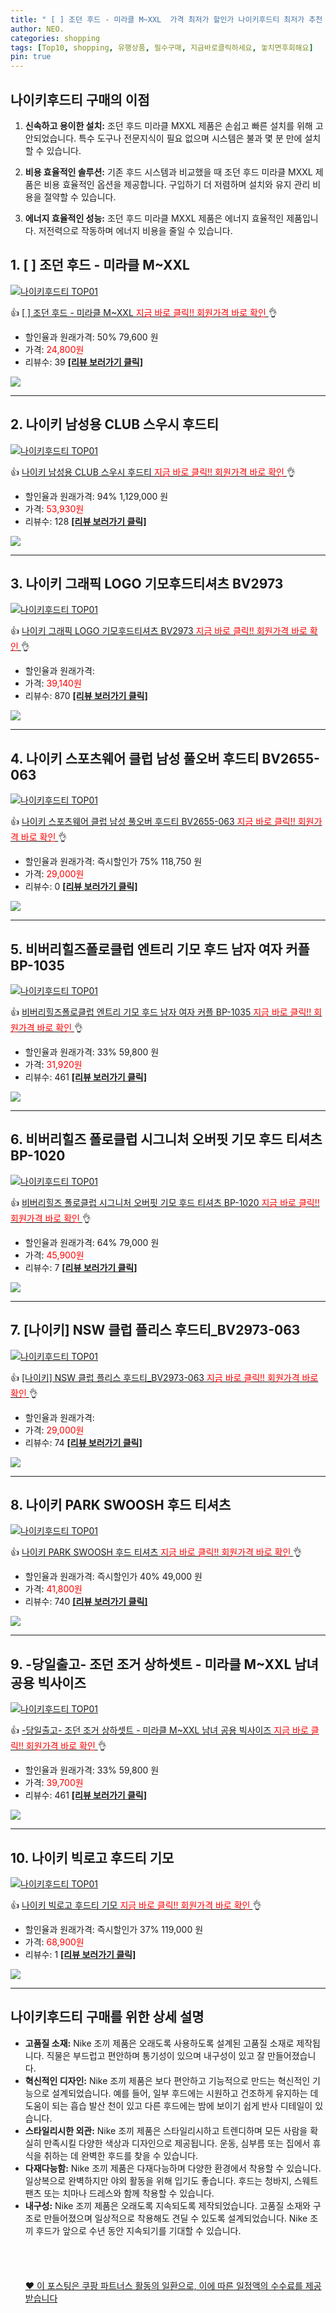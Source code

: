 ```yaml
---
title: " [ ] 조던 후드 - 미라클 M~XXL  가격 최저가 할인가 나이키후드티 최저가 추천 제품 비교"
author: NEO.
categories: shopping
tags: [Top10, shopping, 유행상품, 필수구매, 지금바로클릭하세요, 놓치면후회해요]
pin: true
---
```

## 나이키후드티 구매의 이점
1. **신속하고 용이한 설치:** 조던 후드 미라클 MXXL 제품은 손쉽고 빠른 설치를 위해 고안되었습니다. 특수 도구나 전문지식이 필요 없으며 시스템은 불과 몇 분 만에 설치할 수 있습니다.

2. **비용 효율적인 솔루션:** 기존 후드 시스템과 비교했을 때 조던 후드 미라클 MXXL 제품은 비용 효율적인 옵션을 제공합니다. 구입하기 더 저렴하며 설치와 유지 관리 비용을 절약할 수 있습니다.

3. **에너지 효율적인 성능:** 조던 후드 미라클 MXXL 제품은 에너지 효율적인 제품입니다. 저전력으로 작동하며 에너지 비용을 줄일 수 있습니다.

   

## 1.  [ ] 조던 후드 - 미라클 M~XXL 

[![나이키후드티 TOP01](https://thumbnail10.coupangcdn.com/thumbnails/remote/490x490ex/image/vendor_inventory/12f3/92b5a96f8b6bcd4a8bb552c6812a4cd1813438f70518b5d14f68c6af8631.png)](https://link.coupang.com/re/AFFSDP?lptag=AF3617701&subid=GithubCoopas&pageKey=7602420162&traceid=V0-153&itemId=20114334795&vendorItemId=87870707542)


👍 [ [ ] 조던 후드 - 미라클 M~XXL  <font color=red> 지금 바로 클릭!! 회원가격 바로 확인 </font> ](https://link.coupang.com/re/AFFSDP?lptag=AF3617701&subid=GithubCoopas&pageKey=7602420162&traceid=V0-153&itemId=20114334795&vendorItemId=87870707542) 👌 


- 할인율과 원래가격: 50%  79,600   원
- 가격: <span style='color:red'>24,800원</span>
- 리뷰수: 39  [**[리뷰 보러가기 클릭]**](https://link.coupang.com/re/AFFSDP?lptag=AF3617701&subid=GithubCoopas&pageKey=7602420162&traceid=V0-153&itemId=20114334795&vendorItemId=87870707542)

[![](/discount_price.png)](https://link.coupang.com/re/AFFSDP?lptag=AF3617701&subid=GithubCoopas&pageKey=7602420162&traceid=V0-153&itemId=20114334795&vendorItemId=87870707542)

---


   

## 2.  나이키 남성용 CLUB 스우시 후드티 

[![나이키후드티 TOP01](https://thumbnail8.coupangcdn.com/thumbnails/remote/490x490ex/image/rs_quotation_api/qmkykmgd/a2ecbc1874814859b8f8928a7d6b32ab.jpg)](https://link.coupang.com/re/AFFSDP?lptag=AF3617701&subid=GithubCoopas&pageKey=7735077796&traceid=V0-153&itemId=20795550140&vendorItemId=87865036010)


👍 [ 나이키 남성용 CLUB 스우시 후드티  <font color=red> 지금 바로 클릭!! 회원가격 바로 확인 </font> ](https://link.coupang.com/re/AFFSDP?lptag=AF3617701&subid=GithubCoopas&pageKey=7735077796&traceid=V0-153&itemId=20795550140&vendorItemId=87865036010) 👌 


- 할인율과 원래가격: 94%  1,129,000   원
- 가격: <span style='color:red'>53,930원</span>
- 리뷰수: 128  [**[리뷰 보러가기 클릭]**](https://link.coupang.com/re/AFFSDP?lptag=AF3617701&subid=GithubCoopas&pageKey=7735077796&traceid=V0-153&itemId=20795550140&vendorItemId=87865036010)

[![](/discount_price.png)](https://link.coupang.com/re/AFFSDP?lptag=AF3617701&subid=GithubCoopas&pageKey=7735077796&traceid=V0-153&itemId=20795550140&vendorItemId=87865036010)

---


   

## 3.  나이키 그래픽 LOGO 기모후드티셔츠 BV2973 

[![나이키후드티 TOP01](https://thumbnail10.coupangcdn.com/thumbnails/remote/490x490ex/image/vendor_inventory/9b6b/aaab6484da9aa3abb8c8d7f78f79ccd573208e23d0b19706640bd0447e68.jpg)](https://link.coupang.com/re/AFFSDP?lptag=AF3617701&subid=GithubCoopas&pageKey=7028385967&traceid=V0-153&itemId=17336386777&vendorItemId=87877714081)


👍 [ 나이키 그래픽 LOGO 기모후드티셔츠 BV2973  <font color=red> 지금 바로 클릭!! 회원가격 바로 확인 </font> ](https://link.coupang.com/re/AFFSDP?lptag=AF3617701&subid=GithubCoopas&pageKey=7028385967&traceid=V0-153&itemId=17336386777&vendorItemId=87877714081) 👌 


- 할인율과 원래가격: 
- 가격: <span style='color:red'>39,140원</span>
- 리뷰수: 870  [**[리뷰 보러가기 클릭]**](https://link.coupang.com/re/AFFSDP?lptag=AF3617701&subid=GithubCoopas&pageKey=7028385967&traceid=V0-153&itemId=17336386777&vendorItemId=87877714081)

[![](/discount_price.png)](https://link.coupang.com/re/AFFSDP?lptag=AF3617701&subid=GithubCoopas&pageKey=7028385967&traceid=V0-153&itemId=17336386777&vendorItemId=87877714081)

---


   

## 4.  나이키 스포츠웨어 클럽 남성 풀오버 후드티 BV2655-063 

[![나이키후드티 TOP01](https://thumbnail8.coupangcdn.com/thumbnails/remote/490x490ex/image/vendor_inventory/faf5/cf55b0e36727ecdd6295c0f064ebf1090eb33c6653072e7943af14a79260.jpg)](https://link.coupang.com/re/AFFSDP?lptag=AF3617701&subid=GithubCoopas&pageKey=7737189363&traceid=V0-153&itemId=20806964501&vendorItemId=87876009864)


👍 [ 나이키 스포츠웨어 클럽 남성 풀오버 후드티 BV2655-063  <font color=red> 지금 바로 클릭!! 회원가격 바로 확인 </font> ](https://link.coupang.com/re/AFFSDP?lptag=AF3617701&subid=GithubCoopas&pageKey=7737189363&traceid=V0-153&itemId=20806964501&vendorItemId=87876009864) 👌 


- 할인율과 원래가격: 즉시할인가 75%  118,750   원
- 가격: <span style='color:red'>29,000원</span>
- 리뷰수: 0  [**[리뷰 보러가기 클릭]**](https://link.coupang.com/re/AFFSDP?lptag=AF3617701&subid=GithubCoopas&pageKey=7737189363&traceid=V0-153&itemId=20806964501&vendorItemId=87876009864)

[![](/discount_price.png)](https://link.coupang.com/re/AFFSDP?lptag=AF3617701&subid=GithubCoopas&pageKey=7737189363&traceid=V0-153&itemId=20806964501&vendorItemId=87876009864)

---


   

## 5.  비버리힐즈폴로클럽 엔트리 기모 후드 남자 여자 커플 BP-1035 

[![나이키후드티 TOP01](https://thumbnail7.coupangcdn.com/thumbnails/remote/490x490ex/image/vendor_inventory/6cef/8b0358af6199ca876be72b81e08a094f987fb64f5aef2794ea2836304f92.jpg)](https://link.coupang.com/re/AFFSDP?lptag=AF3617701&subid=GithubCoopas&pageKey=7714183570&traceid=V0-153&itemId=20686102811&vendorItemId=87757901654)


👍 [ 비버리힐즈폴로클럽 엔트리 기모 후드 남자 여자 커플 BP-1035  <font color=red> 지금 바로 클릭!! 회원가격 바로 확인 </font> ](https://link.coupang.com/re/AFFSDP?lptag=AF3617701&subid=GithubCoopas&pageKey=7714183570&traceid=V0-153&itemId=20686102811&vendorItemId=87757901654) 👌 


- 할인율과 원래가격: 33%  59,800   원
- 가격: <span style='color:red'>31,920원</span>
- 리뷰수: 461  [**[리뷰 보러가기 클릭]**](https://link.coupang.com/re/AFFSDP?lptag=AF3617701&subid=GithubCoopas&pageKey=7714183570&traceid=V0-153&itemId=20686102811&vendorItemId=87757901654)

[![](/discount_price.png)](https://link.coupang.com/re/AFFSDP?lptag=AF3617701&subid=GithubCoopas&pageKey=7714183570&traceid=V0-153&itemId=20686102811&vendorItemId=87757901654)

---


   

## 6.  비버리힐즈 폴로클럽 시그니처 오버핏 기모 후드 티셔츠 BP-1020 

[![나이키후드티 TOP01](https://thumbnail8.coupangcdn.com/thumbnails/remote/490x490ex/image/vendor_inventory/a540/1d125cb28c058de958f127254a6cf5e6180a48c1cb0fe95278f228ae94a7.jpg)](https://link.coupang.com/re/AFFSDP?lptag=AF3617701&subid=GithubCoopas&pageKey=6867245303&traceid=V0-153&itemId=16417192175&vendorItemId=83608126620)


👍 [ 비버리힐즈 폴로클럽 시그니처 오버핏 기모 후드 티셔츠 BP-1020  <font color=red> 지금 바로 클릭!! 회원가격 바로 확인 </font> ](https://link.coupang.com/re/AFFSDP?lptag=AF3617701&subid=GithubCoopas&pageKey=6867245303&traceid=V0-153&itemId=16417192175&vendorItemId=83608126620) 👌 


- 할인율과 원래가격: 64%  79,000   원
- 가격: <span style='color:red'>45,900원</span>
- 리뷰수: 7  [**[리뷰 보러가기 클릭]**](https://link.coupang.com/re/AFFSDP?lptag=AF3617701&subid=GithubCoopas&pageKey=6867245303&traceid=V0-153&itemId=16417192175&vendorItemId=83608126620)

[![](/discount_price.png)](https://link.coupang.com/re/AFFSDP?lptag=AF3617701&subid=GithubCoopas&pageKey=6867245303&traceid=V0-153&itemId=16417192175&vendorItemId=83608126620)

---


   

## 7.  [나이키] NSW 클럽 플리스 후드티_BV2973-063 

[![나이키후드티 TOP01](https://thumbnail6.coupangcdn.com/thumbnails/remote/490x490ex/image/vendor_inventory/fc43/e681e00897b88cd497fa1793d1686da760804f804e984bbe5611c3278152.jpg)](https://link.coupang.com/re/AFFSDP?lptag=AF3617701&subid=GithubCoopas&pageKey=7634169519&traceid=V0-153&itemId=20268513464&vendorItemId=87355740731)


👍 [ [나이키] NSW 클럽 플리스 후드티_BV2973-063  <font color=red> 지금 바로 클릭!! 회원가격 바로 확인 </font> ](https://link.coupang.com/re/AFFSDP?lptag=AF3617701&subid=GithubCoopas&pageKey=7634169519&traceid=V0-153&itemId=20268513464&vendorItemId=87355740731) 👌 


- 할인율과 원래가격: 
- 가격: <span style='color:red'>29,000원</span>
- 리뷰수: 74  [**[리뷰 보러가기 클릭]**](https://link.coupang.com/re/AFFSDP?lptag=AF3617701&subid=GithubCoopas&pageKey=7634169519&traceid=V0-153&itemId=20268513464&vendorItemId=87355740731)

[![](/discount_price.png)](https://link.coupang.com/re/AFFSDP?lptag=AF3617701&subid=GithubCoopas&pageKey=7634169519&traceid=V0-153&itemId=20268513464&vendorItemId=87355740731)

---


   

## 8.  나이키 PARK SWOOSH 후드 티셔츠 

[![나이키후드티 TOP01](https://thumbnail6.coupangcdn.com/thumbnails/remote/490x490ex/image/rs_quotation_api/0xpmcd1e/8549e81e53e34f6598a9555b70975300.jpg)](https://link.coupang.com/re/AFFSDP?lptag=AF3617701&subid=GithubCoopas&pageKey=7854112654&traceid=V0-153&itemId=21415633786&vendorItemId=88471911599)


👍 [ 나이키 PARK SWOOSH 후드 티셔츠  <font color=red> 지금 바로 클릭!! 회원가격 바로 확인 </font> ](https://link.coupang.com/re/AFFSDP?lptag=AF3617701&subid=GithubCoopas&pageKey=7854112654&traceid=V0-153&itemId=21415633786&vendorItemId=88471911599) 👌 


- 할인율과 원래가격: 즉시할인가 40%  49,000   원
- 가격: <span style='color:red'>41,800원</span>
- 리뷰수: 740  [**[리뷰 보러가기 클릭]**](https://link.coupang.com/re/AFFSDP?lptag=AF3617701&subid=GithubCoopas&pageKey=7854112654&traceid=V0-153&itemId=21415633786&vendorItemId=88471911599)

[![](/discount_price.png)](https://link.coupang.com/re/AFFSDP?lptag=AF3617701&subid=GithubCoopas&pageKey=7854112654&traceid=V0-153&itemId=21415633786&vendorItemId=88471911599)

---


   

## 9.  -당일출고- 조던 조거 상하셋트 - 미라클 M~XXL 남녀 공용 빅사이즈 

[![나이키후드티 TOP01](https://thumbnail7.coupangcdn.com/thumbnails/remote/490x490ex/image/vendor_inventory/26f8/f885b892d7231bc74b825737c6615cf493e38b53cbb1c0bd17403d3d41d6.png)](https://link.coupang.com/re/AFFSDP?lptag=AF3617701&subid=GithubCoopas&pageKey=7736183265&traceid=V0-153&itemId=20801759595&vendorItemId=87870838936)


👍 [ -당일출고- 조던 조거 상하셋트 - 미라클 M~XXL 남녀 공용 빅사이즈  <font color=red> 지금 바로 클릭!! 회원가격 바로 확인 </font> ](https://link.coupang.com/re/AFFSDP?lptag=AF3617701&subid=GithubCoopas&pageKey=7736183265&traceid=V0-153&itemId=20801759595&vendorItemId=87870838936) 👌 


- 할인율과 원래가격: 33%  59,800   원
- 가격: <span style='color:red'>39,700원</span>
- 리뷰수: 461  [**[리뷰 보러가기 클릭]**](https://link.coupang.com/re/AFFSDP?lptag=AF3617701&subid=GithubCoopas&pageKey=7736183265&traceid=V0-153&itemId=20801759595&vendorItemId=87870838936)

[![](/discount_price.png)](https://link.coupang.com/re/AFFSDP?lptag=AF3617701&subid=GithubCoopas&pageKey=7736183265&traceid=V0-153&itemId=20801759595&vendorItemId=87870838936)

---


   

## 10.  나이키 빅로고 후드티 기모 

[![나이키후드티 TOP01](https://thumbnail7.coupangcdn.com/thumbnails/remote/490x490ex/image/vendor_inventory/f440/bb8434b970149fb10cb27a1af78a27daac413fedcdeef037a7cc831827f1.jpg)](https://link.coupang.com/re/AFFSDP?lptag=AF3617701&subid=GithubCoopas&pageKey=7872190352&traceid=V0-153&itemId=21508062240&vendorItemId=88561865206)


👍 [ 나이키 빅로고 후드티 기모  <font color=red> 지금 바로 클릭!! 회원가격 바로 확인 </font> ](https://link.coupang.com/re/AFFSDP?lptag=AF3617701&subid=GithubCoopas&pageKey=7872190352&traceid=V0-153&itemId=21508062240&vendorItemId=88561865206) 👌 


- 할인율과 원래가격: 즉시할인가 37%  119,000   원
- 가격: <span style='color:red'>68,900원</span>
- 리뷰수: 1  [**[리뷰 보러가기 클릭]**](https://link.coupang.com/re/AFFSDP?lptag=AF3617701&subid=GithubCoopas&pageKey=7872190352&traceid=V0-153&itemId=21508062240&vendorItemId=88561865206)

[![](/discount_price.png)](https://link.coupang.com/re/AFFSDP?lptag=AF3617701&subid=GithubCoopas&pageKey=7872190352&traceid=V0-153&itemId=21508062240&vendorItemId=88561865206)

---
## 나이키후드티 구매를 위한 상세 설명
* **고품질 소재:** Nike 조끼 제품은 오래도록 사용하도록 설계된 고품질 소재로 제작됩니다. 직물은 부드럽고 편안하며 통기성이 있으며 내구성이 있고 잘 만들어졌습니다.
* **혁신적인 디자인:** Nike 조끼 제품은 보다 편안하고 기능적으로 만드는 혁신적인 기능으로 설계되었습니다. 예를 들어, 일부 후드에는 시원하고 건조하게 유지하는 데 도움이 되는 흡습 발산 천이 있고 다른 후드에는 밤에 보이기 쉽게 반사 디테일이 있습니다.
* **스타일리시한 외관:** Nike 조끼 제품은 스타일리시하고 트렌디하며 모든 사람을 확실히 만족시킬 다양한 색상과 디자인으로 제공됩니다. 운동, 심부름 또는 집에서 휴식을 취하는 데 완벽한 후드를 찾을 수 있습니다.
* **다재다능함:** Nike 조끼 제품은 다재다능하며 다양한 환경에서 착용할 수 있습니다. 일상복으로 완벽하지만 야외 활동을 위해 입기도 좋습니다. 후드는 청바지, 스웨트 팬츠 또는 치마나 드레스와 함께 착용할 수 있습니다.
* **내구성:** Nike 조끼 제품은 오래도록 지속되도록 제작되었습니다. 고품질 소재와 구조로 만들어졌으며 일상적으로 착용해도 견딜 수 있도록 설계되었습니다. Nike 조끼 후드가 앞으로 수년 동안 지속되기를 기대할 수 있습니다.<br><br><br><br><br> [ ❤  이 포스팅은 쿠팡 파트너스 활동의 일환으로, 이에 따른 일정액의 수수료를 제공받습니다](https://link.coupang.com/a/bcEFyh)